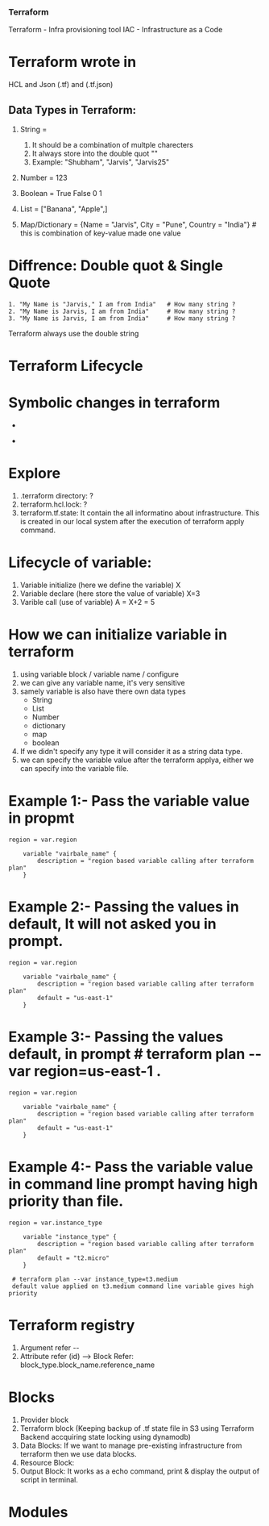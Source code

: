 ### Terraform
Terraform - Infra provisioning tool
    IAC - Infrastructure as a Code

# Terraform wrote in 
HCL and Json
(.tf) and (.tf.json)
 
## Data Types in Terraform:
1. String =
    1. It should be a combination of multple charecters
    2. It always store into the double quot ""
    3. Example: "Shubham", "Jarvis", "Jarvis25"

2. Number = 123
3. Boolean = True False 0 1
4. List = ["Banana", "Apple",]
5. Map/Dictionary = {Name = "Jarvis", City = "Pune", Country = "India"}      # this is combination of key-value made one value
    

# Diffrence: Double quot & Single Quote
    1. "My Name is "Jarvis," I am from India"   # How many string ?
    2. "My Name is Jarvis, I am from India"     # How many string ?
    3. "My Name is Jarvis, I am from India"     # How many string ?
Terraform always use the double string

# Terraform Lifecycle


# Symbolic changes in terraform
+
-
<!-- ~ -->

# Explore
1. .terraform directory: ?
2. terraform.hcl.lock: ?
3. terraform.tf.state: It contain the all informatino about infrastructure. This is created in our local system after the      execution of terraform apply command.

# Lifecycle of variable:
1. Variable initialize (here we define the variable)        X
2. Variable declare (here store the value of variable)      X=3
3. Varible call (use of variable)                           A = X+2 = 5

# How we can initialize variable in terraform
1. using variable block / variable name / configure
2. we can give any variable name, it's very sensitive
3. samely variable is also have there own data types
    - String
    - List
    - Number
    - dictionary
    - map
    - boolean
4. If we didn't specify any type it will consider it as a string data type.
5. we can specify the variable value after the terraform applya, either we can specify into the variable file.

# Example 1:- Pass the variable value in propmt
    region = var.region

        variable "vairbale_name" {
            description = "region based variable calling after terraform plan"
        }


# Example 2:- Passing the values in default, It will not asked you in prompt.
    region = var.region

        variable "vairbale_name" {
            description = "region based variable calling after terraform plan"
            default = "us-east-1"
        }

# Example 3:- Passing the values default, in prompt # terraform plan --var region=us-east-1 .
    region = var.region

        variable "vairbale_name" {
            description = "region based variable calling after terraform plan"
            default = "us-east-1"
        }

# Example 4:- Pass the variable value in command line prompt having high priority than file.
    region = var.instance_type

        variable "instance_type" {
            description = "region based variable calling after terraform plan"
            default = "t2.micro"
        }
     
     # terraform plan --var instance_type=t3.medium
     default value applied on t3.medium command line variable gives high priority

# Terraform registry
1. Argument refer --
2. Attribute refer (id) --> Block
        Refer: block_type.block_name.reference_name

# Blocks
1. Provider block
2. Terraform block (Keeping backup of .tf state file in S3 using Terraform Backend accquiring state locking using dynamodb)
3. Data Blocks: If we want to manage pre-existing infrastructure from terraform then we use data blocks.
4. Resource Block:
5. Output Block: It works as a echo command, print & display the output of script in terminal.

# Modules


